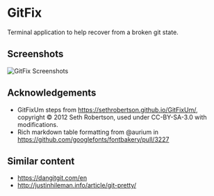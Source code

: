 # GitFix

Terminal application to help recover from a broken git state.

## Screenshots

![GitFix Screenshots](./docs/assets/uncommitted.png)

## Acknowledgements

- GitFixUm steps from https://sethrobertson.github.io/GitFixUm/, copyright © 2012 Seth Robertson, used under CC-BY-SA-3.0 with modifications.
- Rich markdown table formatting from @aurium in https://github.com/googlefonts/fontbakery/pull/3227

## Similar content
- https://dangitgit.com/en
- http://justinhileman.info/article/git-pretty/